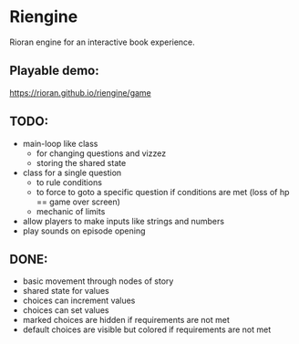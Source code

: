 # Riengine
Rioran engine for an interactive book experience.

## Playable demo:
https://rioran.github.io/riengine/game

## TODO:
- main-loop like class
    - for changing questions and vizzez
    - storing the shared state
- class for a single question
    - to rule conditions
    - to force to goto a specific question if conditions are met (loss of hp == game over screen)
    - mechanic of limits
- allow players to make inputs like strings and numbers
- play sounds on episode opening

## DONE:
- basic movement through nodes of story
- shared state for values
- choices can increment values
- choices can set values
- marked choices are hidden if requirements are not met
- default choices are visible but colored if requirements are not met
